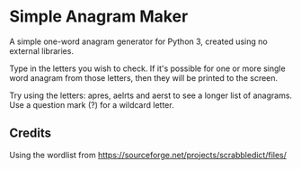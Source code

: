 # Simple Anagram Maker

A simple one-word anagram generator for Python 3, created using no external libraries.

Type in the letters you wish to check. If it's possible for one or more single word anagram from those letters, then they will be printed to the screen.

Try using the letters: apres, aelrts and aerst to see a longer list of anagrams. Use a question mark (?) for a wildcard letter.

## Credits

Using the wordlist from https://sourceforge.net/projects/scrabbledict/files/